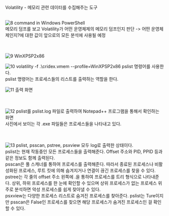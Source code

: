   Volatility - 메모리 관련 데이터를 수집해주는 도구<br><br>

  ![8](https://github.com/user-attachments/assets/bb1d2aa7-b74f-4ae9-a7a0-a6d03788940d)
command in Windows PowerShell<br>
메모리 덤프를 보고 Volatility가 어떤 운영체제의 메모리 덤프인지 판단 -> 어떤 운영체제인지?에 대한 값이 앞으로의 모든 분석에 사용될 예정<br><br><br>

![9](https://github.com/user-attachments/assets/c22f94c7-5e3e-404a-b816-fe62f02e9c8f)
WinXPSP2x86


![10](https://github.com/user-attachments/assets/6c62d416-6502-4313-8c5e-9029832c08ab)
volatility -f .\cridex.vmem --profile=WinXPSP2x86 pslist 명령어를 사용한다.<br>
pslist 명령어는 프로세스들의 리스트를 출력하는 역할을 한다.<br>

![11](https://github.com/user-attachments/assets/8c30e806-9904-4380-8f2f-68166c95eaf2)
출력 화면<br><br><br>

![12](https://github.com/user-attachments/assets/bf3d32a9-46ef-47de-9543-3cb52762dd83)
pslist를 pslist.log 파일로 출력하여 Notepad++ 프로그램을 통해서 확인하는 화면<br>
사진에서 보이는 각 .exe 파일들은 프로세스들을 나타내고 있다.<br><br><br>

![13](https://github.com/user-attachments/assets/65baed9a-bfdc-4523-975b-1d668a0b718a)
pslist, psscan, pstree, psxview 모두 log로 출력한 상태이다.<br>
pslist는 현재 작동중인 모든 프로세스들을 출력해준다. Offset 주소와 PID, PPID 등과 같은 정보도 함께 출력된다.<br>
psscan은 풀 스캐너를 통하여 프로세스를 출력해준다. 따라서 종료된 프로세스나 비활성화된 프로세스, 루트 킷에 의해 숨겨지거나 연결이 끊긴 프로세스를 찾을 수 있다.<br>
pstree는 각 줄의 offset 주소 왼쪽에 .을 통하여 프로세스를 트리 형식으로 나타내준다. 상위, 하위 프로세스를 한 눈에 확인할 수 있으며 상위 프로세스가 없는 프로세스 위주로 분석하면 악성 프로세스를 쉽게 찾아낼 수 있다.<br>
psxview는 다양한 프로세스 리스트로 숨겨진 프로세스를 찾아준다. pslist는 Ture이지만 psscan은 False인 프로세스를 찾으면 해당 프로세스가 숨겨진 프로세스인 걸 확인할 수 있다.<br><br><br>



